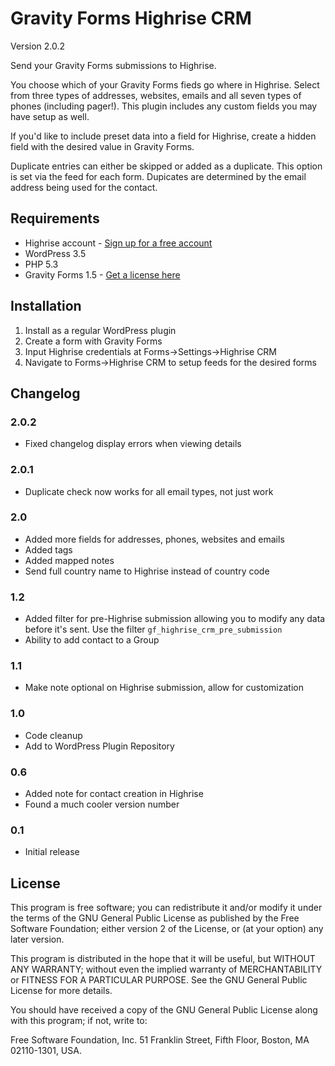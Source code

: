 Gravity Forms Highrise CRM
==========================

Version 2.0.2

Send your Gravity Forms submissions to Highrise.

You choose which of your Gravity Forms fieds go where in Highrise. Select from three types of addresses, websites, emails and all seven types of phones (including pager!). This plugin includes any custom fields you may have setup as well.

If you'd like to include preset data into a field for Highrise, create a hidden field with the desired value in Gravity Forms.

Duplicate entries can either be skipped or added as a duplicate. This option is set via the feed for each form. Dupicates are determined by the email address being used for the contact.

## Requirements
* Highrise account - [Sign up for a free account](https://signup.37signals.com/highrise/Free/signup/new)
* WordPress 3.5
* PHP 5.3
* Gravity Forms 1.5 - [Get a license here](http://benjaminhays.com/gravityforms)

## Installation
1. Install as a regular WordPress plugin
3. Create a form with Gravity Forms
4. Input Highrise credentials at Forms->Settings->Highrise CRM
5. Navigate to Forms->Highrise CRM to setup feeds for the desired forms

## Changelog

### 2.0.2
* Fixed changelog display errors when viewing details

### 2.0.1
* Duplicate check now works for all email types, not just work

### 2.0
* Added more fields for addresses, phones, websites and emails
* Added tags
* Added mapped notes
* Send full country name to Highrise instead of country code

### 1.2
* Added filter for pre-Highrise submission allowing you to modify any data before it's sent. Use the filter `gf_highrise_crm_pre_submission`
* Ability to add contact to a Group

### 1.1
* Make note optional on Highrise submission, allow for customization

### 1.0
* Code cleanup
* Add to WordPress Plugin Repository

### 0.6
* Added note for contact creation in Highrise
* Found a much cooler version number

### 0.1
* Initial release

## License
This program is free software; you can redistribute it and/or modify it under the terms of the GNU General Public License as published by the Free Software Foundation; either version 2 of the License, or (at your option) any later version.

This program is distributed in the hope that it will be useful, but WITHOUT ANY WARRANTY; without even the implied warranty of MERCHANTABILITY or FITNESS FOR A PARTICULAR PURPOSE. See the GNU General Public License for more details.

You should have received a copy of the GNU General Public License along with this program; if not, write to:

Free Software Foundation, Inc. 51 Franklin Street, Fifth Floor, Boston, MA 02110-1301, USA.